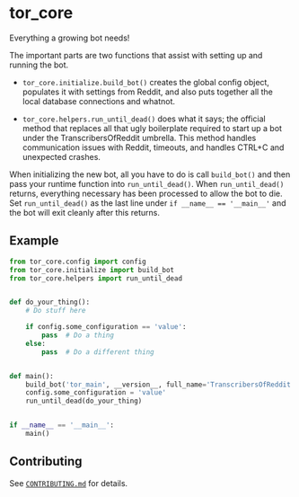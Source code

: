 # tor_core

Everything a growing bot needs!

The important parts are two functions that assist with setting up and running the bot.

- `tor_core.initialize.build_bot()` creates the global config object, populates it with settings from Reddit, and also puts together all the local database connections and whatnot.

- `tor_core.helpers.run_until_dead()` does what it says; the official method that replaces all that ugly boilerplate required to start up a bot under the TranscribersOfReddit umbrella. This method handles communication issues with Reddit, timeouts, and handles CTRL+C and unexpected crashes.

When initializing the new bot, all you have to do is call `build_bot()` and then pass your runtime function into `run_until_dead()`. When `run_until_dead()` returns, everything necessary has been processed to allow the bot to die. Set `run_until_dead()` as the last line under `if __name__ == '__main__'` and the bot will exit cleanly after this returns.

## Example

```python
from tor_core.config import config
from tor_core.initialize import build_bot
from tor_core.helpers import run_until_dead


def do_your_thing():
    # Do stuff here

    if config.some_configuration == 'value':
        pass  # Do a thing
    else:
        pass  # Do a different thing


def main():
    build_bot('tor_main', __version__, full_name='TranscribersOfReddit')
    config.some_configuration = 'value'
    run_until_dead(do_your_thing)


if __name__ == '__main__':
    main()
```

## Contributing

See [`CONTRIBUTING.md`](/CONTRIBUTING.md) for details.
